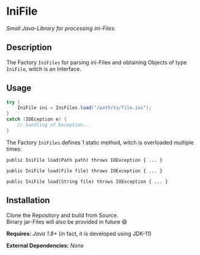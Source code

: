 # IniFile

*Small Java-Library for processing ini-Files.*

## Description

The Factory `IniFiles` for parsing ini-Files and obtaining Objects of type `IniFile`, witch is an Interface.

## Usage

``` Java
try {
	IniFile ini = IniFiles.load("/path/to/file.ini");
}
catch (IOEception e) {
	// handling of Exception...
}
```

The Factory `IniFiles` defines 1 static method, witch is overloaded multiple times:

`public IniFile load(Path path) throws IOException { ... }`

`public IniFile load(File file) throws IOException { ... }`

`public IniFile load(String file) throws IOException { ... }`

## Installation

Clone the Repository and build from Source.\
Binary jar-Files will also be provided in future :smile:

**Requires:** *Java 1.8+* (in fact, it is developed using JDK-11)

**External Dependencies:** *None* 
